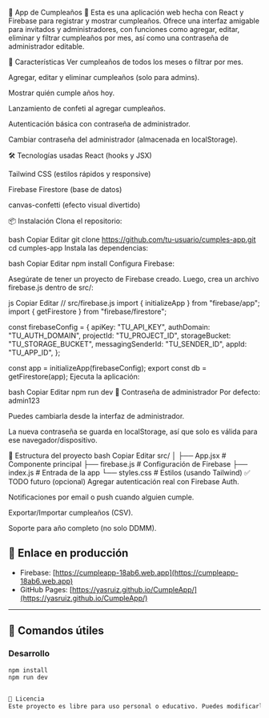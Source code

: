 🎉 App de Cumpleaños 🎂
Esta es una aplicación web hecha con React y Firebase para registrar y mostrar cumpleaños. Ofrece una interfaz amigable para invitados y administradores, con funciones como agregar, editar, eliminar y filtrar cumpleaños por mes, así como una contraseña de administrador editable.

🚀 Características
Ver cumpleaños de todos los meses o filtrar por mes.

Agregar, editar y eliminar cumpleaños (solo para admins).

Mostrar quién cumple años hoy.

Lanzamiento de confeti al agregar cumpleaños.

Autenticación básica con contraseña de administrador.

Cambiar contraseña del administrador (almacenada en localStorage).

🛠️ Tecnologías usadas
React (hooks y JSX)

Tailwind CSS (estilos rápidos y responsive)

Firebase Firestore (base de datos)

canvas-confetti (efecto visual divertido)

📦 Instalación
Clona el repositorio:

bash
Copiar
Editar
git clone https://github.com/tu-usuario/cumples-app.git
cd cumples-app
Instala las dependencias:

bash
Copiar
Editar
npm install
Configura Firebase:

Asegúrate de tener un proyecto de Firebase creado. Luego, crea un archivo firebase.js dentro de src/:

js
Copiar
Editar
// src/firebase.js
import { initializeApp } from "firebase/app";
import { getFirestore } from "firebase/firestore";

const firebaseConfig = {
  apiKey: "TU_API_KEY",
  authDomain: "TU_AUTH_DOMAIN",
  projectId: "TU_PROJECT_ID",
  storageBucket: "TU_STORAGE_BUCKET",
  messagingSenderId: "TU_SENDER_ID",
  appId: "TU_APP_ID",
};

const app = initializeApp(firebaseConfig);
export const db = getFirestore(app);
Ejecuta la aplicación:

bash
Copiar
Editar
npm run dev
🔐 Contraseña de administrador
Por defecto: admin123

Puedes cambiarla desde la interfaz de administrador.

La nueva contraseña se guarda en localStorage, así que solo es válida para ese navegador/dispositivo.

📁 Estructura del proyecto
bash
Copiar
Editar
src/
│
├── App.jsx            # Componente principal
├── firebase.js        # Configuración de Firebase
├── index.js           # Entrada de la app
└── styles.css         # Estilos (usando Tailwind)
✅ TODO futuro (opcional)
Agregar autenticación real con Firebase Auth.

Notificaciones por email o push cuando alguien cumple.

Exportar/Importar cumpleaños (CSV).

Soporte para año completo (no solo DDMM).

## 🚀 Enlace en producción

- Firebase: [https://cumpleapp-18ab6.web.app](https://cumpleapp-18ab6.web.app)
- GitHub Pages: [https://yasruiz.github.io/CumpleApp/](https://yasruiz.github.io/CumpleApp/)

---

## 🧪 Comandos útiles

### Desarrollo
```bash
npm install
npm run dev


📄 Licencia
Este proyecto es libre para uso personal o educativo. Puedes modificarlo a tu gusto.